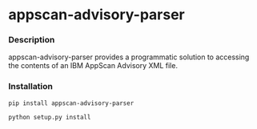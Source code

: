 # appscan-advisory-parser

### Description

appscan-advisory-parser provides a programmatic solution to accessing the contents of an IBM AppScan Advisory XML file.


### Installation

```
pip install appscan-advisory-parser
```


```
python setup.py install
```
